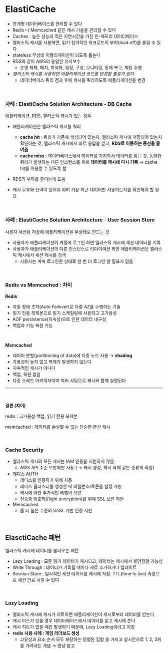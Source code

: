 # ElastiCache

- 관계형 데이터베이스를 관리할 수 있다
- Redis 나 Memcached 같은 캐시 기술을 관리할 수 있다
- Caches : 높은 성능과 적은 지연시간을 가진 인-메모리 데이터베이스
- 엘라스틱 캐시를 사용하면, 읽기 집약적인 워크로드의 부하(load off)를 줄일 수 있다
- stateless 무상태 어플리케이션이 되도록 돕는다
- RDS와 같이 AWS의 동일한 유지보수
    - 운영 체제, 패치, 최적화, 설정, 구성, 모니터링, 장애 복구, 백업 수행
- *엘리스틱 캐시를 사용하면 어플리케이션 코드를 변경할 필요가 있다*
    - 데이터베이스 쿼리 전과 후에 캐시를 쿼리하도록 애플리케이션을 변경

<br>

### 사례 : ElastiCache Solution Architecture - DB Cache

애플리케이션, RDS, 엘라스틱 캐시가 있는 경우

- 애플리케이션은 엘라스틱 캐시를 쿼리
    - **cache hit** : 쿼리가 기존에 생성되어 있는지, 엘라스틱 캐시에 저장되어 있는지 확인하는 것. 엘라스틱 캐시에서 바로 응답을 얻고, **RDS로 이동하는 동선을 줄여줌**
    - **cache miss** : 데이터베이스에서 데이터를 가져와서 데이터를 읽는 것. 동일한 쿼리가 발생하는 다른 인스턴스를 위해 **데이터를 캐시에 다시 기록** → cache hit를 이용할 수 있도록 함

    
- RDS의 부하를 줄이는데 도움
- 캐시 무효화 전략이 있어야 하며 가장 최근 데이터만 사용하는지를 확인해야 할 필요

<br>

### **사례 : ElastiCache Solution Architecture - User Session Store**

사용자 세션을 저장해 애플리케이션을 무상태로 만드는 것

- 사용자가 애플리케이션의 계정에 로그인 하면 엘라스틱 캐시에 세션 데이터를 기록
- 사용자가 애플리케이션의 다른 인스턴스로 리다이렉션 되면 애플리케이션은 엘라스틱 캐시에서 세션 캐시를 검색
    - 사용자는 계속 로그인한 상태로 한 번 더 로그인 할 필요가 없음


<br>

### Redis vs Memcached : 차이

**Redis** 

- 자동 장애 조치(Auto Failover)로 다중 AZ를 수행하는 기술
- 읽기 전용 복제본으로 읽기 스케일링에 사용되고 고가용성
- AOF persistence(지속성)으로 인한 데이터 내구성
- 백업과 기능 복원 기능


<br>


**Memcached**

- 데이터 분할(partitioning of data)에 다중 노드 사용 → **shading**
- 가용성이 높지 않고 복제가 발생하지 않는다
- 지속적인 캐시가 아니다
- 백업, 복원 없음
- 다중 스레드 아키텍처이며 여러 샤딩으로 캐시와 함꼐 실행된다

---

<br>

**결론 (차이)** 

redis : 고가용성 백업, 읽기 전용 복제본

memcached : 데이터를 손실할 수 없는 단순한 분산 캐시

<br>

### Cache Security

- 엘라스틱 캐시의 모든 캐시는 IAM 인증을 지원하지 않음
    - AWS API 수준 보안에만 사용 ( → 캐시 생성, 캐시 삭제 같은 종류의 작업)
- 레디스 AUTH
    - 레디스를 인증하기 위해 사용
    - 레디스 클러스터를 생성할 때 비밀번호/토큰을 설정 가능
    - 캐시에 대한 추가적인 레벨의 보안
    - 전송중 암호화(flight encryption)를 위해 SSL 보안 지원
- Memcached
    - 좀 더 높은 수준의 SASL 기반 인증 지원

<br>

## ElasctiCache 패턴

엘라스틱 캐시에 데이터를 불러오는 패턴

- Lazy Loading : 모든 읽기 데이터가 캐시되고, 데이터는 캐시에서 불안정할 가능성
- Write Through : 데이터가 기록될 때마다 새로 추가하거나 업데이트
- Session Store : 일시적인 세션 데이터를 캐시에 저장. TTL(time to live) 속성으로 세션 만료 시킬 수 있다

<br>

### Lazy Loading

- 엘라스틱 캐시에 캐시가 히트하면 애플리케이션이 캐시로부터 데이터를 받는다
- 캐시 미스가 있을 경우 데이터베이스에서 데이터를 읽고 캐시에 쓴다
- 캐시 히트가 없을 때만 발생하기 때문에, Lazy Loading이라고 지칭
- **redis 사용 사례 : 게임 리더보드 생성**
    - 고유성과 요소 순서 모두 보장하는 정렬된 집합 을 가지고 실시간으로 1, 2, 3위를 가려내는 개념 → 영상 참고
